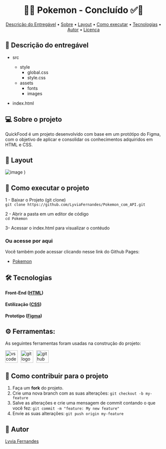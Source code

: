 
<!-- MODELO PROJETO FINALIZADO -->
<h1 align="center"> 
	  🚀✅ Pokemon - Concluído ✅🚀
</h1>

<!-- ---------------------------------------------------------------------- -->

<!-- MODELO MENU DE NAVEGAÇÃO -->
<p align="center">
 <a href="#-descrição-do-entregável">Descrição do Entregável</a> •
 <a href="#-sobre-o-projeto">Sobre</a> •
 <a href="#-layout">Layout</a> • 
 <a href="#-como-executar-o-projeto">Como executar</a> • 
 <a href="#-tecnologias">Tecnologias</a> • 
 <a href="#-autor">Autor</a> • 
 <a href="#-licença">Licença</a>
</p>

<!-- ---------------------------------------------------------------------- -->

<!-- MODELO DE DESCRIÇÃO -->
## 📄 Descrição do entregável

<!-- EXEMPLO DE DESCRIÇÃO DE UM PROJETO: -->
- src
  - style
    - global.css
    - style.css
  - assets
    - fonts
    - images

- index.html


<!-- MODELO DESCRIÇÃO SOBRE O PROJETO: -->
## 💻 Sobre o projeto

<!-- EXPLICA O MOTIVO DO PROJETO -->
QuickFood é um projeto desenvolvido com base em um protótipo do Figma, com o objetivo de aplicar e consolidar os conhecimentos adquiridos em HTML e CSS.





<!-- EXEMPLO DE LAYOUT: -->
## 🎨 Layout

<!-- AQUI VOCÊ PASSA O CAMINHO DA IMAGEM -->
![image](https://github.com/user-attachments/assets/89e8fd17-bb9f-4d53-bd34-22988229928c)
)<br>
<!-- ---------------------------------------------------------------------- -->

<!-- MODELO DE COMO EXECUTAR O PROJETO -->
## 🚀 Como executar o projeto
1 - Baixar o Projeto (git clone)  <br>
`git clone https://github.com/LyviaFernandes/Pokemon_com_API.git`

2 - Abrir a pasta em um editor de código <br>
`cd Pokemon`

3- Acessar o index.html para visualizar o contéudo

### Ou acesse por aqui
Você também pode acessar clicando nesse link do Github Pages:

- [Pokemon](https://github.com/LyviaFernandes/Pokemon_com_API/)

<!-- MODELO DE TECNOLOGIAS -->
## 🛠 Tecnologias

#### **Front-End**  ([HTML](https://html.com/)) 
#### **Estilização** ([CSS](https://css.com/))
#### **Prototipo** ([Figma](https://www.figma.com/))

## ⚙ Ferramentas: 

As seguintes ferramentas foram usadas na construção do projeto:

<div style="display: flex; gap: 10px; align-items: center; flex-wrap: wrap;">
  <img src="https://img.shields.io/badge/Visual Studio Code-007ACC?logo=visualstudiocode&logoColor=white&style=for-the-badge" height="40" alt="vscode logo" />
  <img src="https://img.shields.io/badge/Git-F05032?logo=git&logoColor=white&style=for-the-badge" height="40" alt="git logo" />
  <img src="https://img.shields.io/badge/GitHub-181717?logo=github&logoColor=white&style=for-the-badge" height="40" alt="github logo" />
</div>

<!-- MODELO DE COMO CONTRIBUIR PARA O PROJETO -->
## 💪 Como contribuir para o projeto

1. Faça um **fork** do projeto.
2. Crie uma nova branch com as suas alterações: `git checkout -b my-feature`
3. Salve as alterações e crie uma mensagem de commit contando o que você fez: `git commit -m "feature: My new feature"`
4. Envie as suas alterações: `git push origin my-feature`


<!-- ---------------------------------------------------------------------- -->

<!-- MODELO DE AUTOR-->
## 🦸 Autor

<a href="[(https://www.linkedin.com/in/lyvia-fernandes-borges-b0097832a/)]">
Lyvia Fernandes</a>
 <br />


<!-- ---------------------------------------------------------------------- -->


